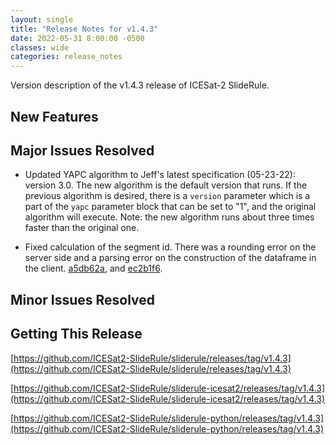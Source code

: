 ```yaml
---
layout: single
title: "Release Notes for v1.4.3"
date: 2022-05-31 8:00:00 -0500
classes: wide
categories: release_notes
---
```


Version description of the v1.4.3 release of ICESat-2 SlideRule.

## New Features

## Major Issues Resolved

- Updated YAPC algorithm to Jeff's latest specification (05-23-22): version 3.0.  The new algorithm is the default version that runs.  If the previous algorithm is desired, there is a `version` parameter which is a part of the `yapc` parameter block that can be set to "1", and the original algorithm will execute.  Note: the new algorithm runs about three times faster than the original one.

- Fixed calculation of the segment id.  There was a rounding error on the server side and a parsing error on the construction of the dataframe in the client. [a5db62a](https://github.com/ICESat2-SlideRule/sliderule-python/commit/a5db62ad9b7570e25ab7105eaec06267e4fadf11), and [ec2b1f6](https://github.com/ICESat2-SlideRule/sliderule-icesat2/commit/ec2b1f6bc53c4f1e93f0dcffa7abd4dcec8379c6).

## Minor Issues Resolved

## Getting This Release

[https://github.com/ICESat2-SlideRule/sliderule/releases/tag/v1.4.3](https://github.com/ICESat2-SlideRule/sliderule/releases/tag/v1.4.3)

[https://github.com/ICESat2-SlideRule/sliderule-icesat2/releases/tag/v1.4.3](https://github.com/ICESat2-SlideRule/sliderule-icesat2/releases/tag/v1.4.3)

[https://github.com/ICESat2-SlideRule/sliderule-python/releases/tag/v1.4.3](https://github.com/ICESat2-SlideRule/sliderule-python/releases/tag/v1.4.3)


